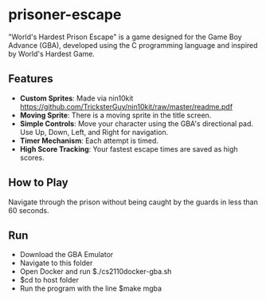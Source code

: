 # prisoner-escape

"World's Hardest Prison Escape" is a game designed for the Game Boy Advance (GBA), developed using the C programming language and inspired by World's Hardest Game. 

## Features

- **Custom Sprites**: Made via nin10kit https://github.com/TricksterGuy/nin10kit/raw/master/readme.pdf
- **Moving Sprite**: There is a moving sprite in the title screen.
- **Simple Controls**: Move your character using the GBA's directional pad. Use Up, Down, Left, and Right for navigation.
- **Timer Mechanism**: Each attempt is timed.
- **High Score Tracking**: Your fastest escape times are saved as high scores.

## How to Play

Navigate through the prison without being caught by the guards in less than 60 seconds.

## Run

- Download the GBA Emulator
- Navigate to this folder
- Open Docker and run $./cs2110docker-gba.sh
- $cd to host folder
- Run the program with the line $make mgba

